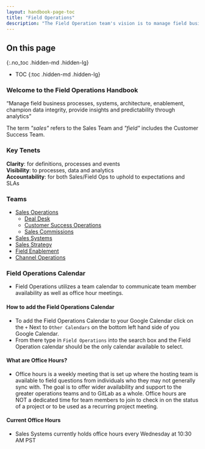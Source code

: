 ```yaml
---
layout: handbook-page-toc
title: "Field Operations"
description: "The Field Operation team's vision is to manage field business processes, systems, architecture, enablement, champion data integrity, provide insights and predictability through analytics"
---
```


## On this page
{:.no_toc .hidden-md .hidden-lg}

- TOC
{:toc .hidden-md .hidden-lg}

### Welcome to the Field Operations Handbook

“Manage field business processes, systems, architecture, enablement, champion data integrity, provide insights and predictability through analytics”

The term *"sales"* refers to the Sales Team and *"field"* includes the Customer Success Team. 

### Key Tenets
**Clarity**: for definitions, processes and events   
**Visibility**: to processes, data and analytics   
**Accountability**: for both Sales/Field Ops to uphold to expectations and SLAs   

### Teams
* [Sales Operations](/handbook/sales/field-operations/sales-operations/)
    *   [Deal Desk](/handbook/sales/field-operations/sales-operations/deal-desk/#welcome-to-the-deal-desk-handbook)
    *   [Customer Success Operations](/handbook/sales/field-operations/customer-success-operations)
    *   [Sales Commissions](/handbook/sales/commissions/)
* [Sales Systems](/handbook/sales/field-operations/sales-systems/)
* [Sales Strategy](/handbook/sales/field-operations/sales-strategy/) 
* [Field Enablement](/handbook/sales/field-operations/field-enablement/)
* [Channel Operations](/handbook/sales/field-operations/channel-operations/)

### Field Operations Calendar 
* Field Operations utilizes a team calendar to communicate team member availability as well as office hour meetings. 

#### How to add the Field Operations Calendar
* To add the Field Operations Calendar to your Google Calendar click on the `+` Next to `Other Calendars` on the bottom left hand side of you Google Calendar. 
* From there type in `Field Operations` into the search box and the Field Operation calendar should be the only calendar available to select. 

#### What are Office Hours? 
* Office hours is a weekly meeting that is set up where the hosting team is available to field questions from individuals who they may not generally sync with. The goal is to offer wider availability and support to the greater operations teams and to GitLab as a whole. Office hours are NOT a dedicated time for team members to join to check in on the status of a project or to be used as a recurring project meeting. 

#### Current Office Hours 
- Sales Systems currently holds office hours every Wednesday at 10:30 AM PST
